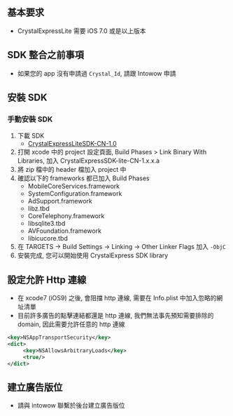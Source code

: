 ## 基本要求
- CrystalExpressLite 需要 iOS 7.0 或是以上版本

## SDK 整合之前事項
- 如果您的 app 沒有申請過 `Crystal_Id`, 請跟 Intowow 申請

## 安裝 SDK
### 手動安裝 SDK
1. 下載 SDK
    - [CrystalExpressLiteSDK-CN-1.0](https://s3.cn-north-1.amazonaws.com.cn/intowow-sdk/ios/Manual/CrystalExpressSDK-lite-CN-1.0.zip)
2. 打開 xcode 中的 project 設定頁面, Build Phases > Link Binary With Libraries, 加入 CrystalExpressSDK-lite-CN-1.x.x.a
3. 將 zip 檔中的 header 檔加入 project 中
4. 確認以下的 frameworks 都已加入 Build Phases
    - MobileCoreServices.framework
    - SystemConfiguration.framework
    - AdSupport.framework
    - libz.tbd
    - CoreTelephony.framework
    - libsqlite3.tbd
    - AVFoundation.framework
    - libicucore.tbd
5. 在 TARGETS -> Build Settings -> Linking -> Other Linker Flags 加入 `-ObjC`
6. 安裝完成, 您可以開始使用 CrystalExpress SDK library

## 設定允許 Http 連線
- 在 xcode7 (iOS9) 之後, 會阻擋 http 連線, 需要在 Info.plist 中加入忽略的網址清單
- 目前許多廣告的點擊連結都還是 http 連線, 我們無法事先預知需要排除的 domain, 因此需要允許任意的 http 連線

```xml
<key>NSAppTransportSecurity</key>
<dict>
     <key>NSAllowsArbitraryLoads</key>
     <true/>
</dict>
```

## 建立廣告版位
- 請與 intowow 聯繫於後台建立廣告版位
